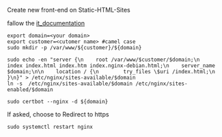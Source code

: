 Create new front-end on Static-HTML-Sites



fallow the [it_documentation](https://github.com/CloudSnob/it_documentation/blob/main/nginx/static_website_hosting.md)

```
export domain=<your domain> 
export customer=<cutomer name> #camel case
sudo mkdir -p /var/www/${customer}/${domain}
```
```
sudo echo -en "server {\n    root /var/www/$customer/$domain;\n    index index.html index.htm index.nginx-debian.html;\n    server_name $domain;\n\n    location / {\n        try_files \$uri /index.html;\n    }\n}" > /etc/nginx/sites-available/$domain
ln -s  /etc/nginx/sites-available/$domain /etc/nginx/sites-enabled/$domain
```
```
sudo certbot --nginx -d ${domain}
```
If asked, choose to Redirect to https
```
sudo systemctl restart nginx
```

